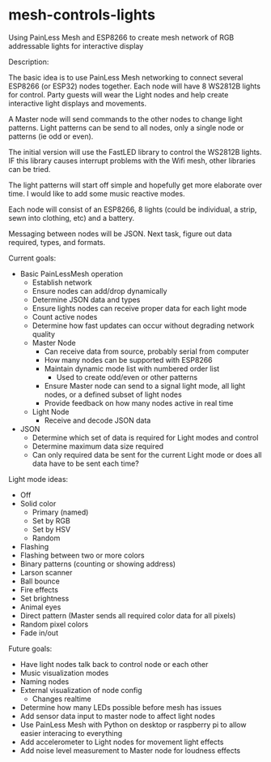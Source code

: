 # mesh-controls-lights
Using PainLess Mesh and ESP8266 to create mesh network of RGB addressable lights for interactive display




Description: 

The basic idea is to use PainLess Mesh networking to connect several ESP8266 (or ESP32) nodes together. Each node will have 8 WS2812B lights for control. Party guests will wear the Light nodes and help create interactive light displays and movements.

A Master node will send commands to the other nodes to change light patterns. Light patterns can be send to all nodes, only a single node or patterns (ie odd or even).

The initial version will use the FastLED library to control the WS2812B lights. IF this library causes interrupt problems with the Wifi mesh, other libraries can be tried.

The light patterns will start off simple and hopefully get more elaborate over time. I would like to add some music reactive modes.

Each node will consist of an ESP8266, 8 lights (could be individual, a strip, sewn into clothing, etc) and a battery.

Messaging between nodes will be JSON. Next task, figure out data required, types, and formats.

Current goals:
- Basic PainLessMesh operation
  - Establish network
  - Ensure nodes can add/drop dynamically
  - Determine JSON data and types
  - Ensure lights nodes can receive proper data for each light mode
  - Count active nodes
  - Determine how fast updates can occur without degrading network quality
  - Master Node
    - Can receive data from source, probably serial from computer
    - How many nodes can be supported with ESP8266
    - Maintain dynamic mode list with numbered order list
      - Used to create odd/even or other patterns
    - Ensure Master node can send to a signal light mode, all light nodes, or a defined subset of light nodes
    - Provide feedback on how many nodes active in real time
  - Light Node
    - Receive and decode JSON data
- JSON
  - Determine which set of data is required for Light modes and control
  - Determine maximum data size required
  - Can only required data be sent for the current Light mode or does all data have to be sent each time?

Light mode ideas:
- Off
- Solid color
  - Primary (named)
  - Set by RGB
  - Set by HSV
  - Random
- Flashing
- Flashing between two or more colors
- Binary patterns (counting or showing address)
- Larson scanner
- Ball bounce
- Fire effects
- Set brightness
- Animal eyes
- Direct pattern (Master sends all required color data for all pixels)
- Random pixel colors
- Fade in/out



Future goals:
- Have light nodes talk back to control node or each other
- Music visualization modes
- Naming nodes
- External visualization of node config
  - Changes realtime
- Determine how many LEDs possible before mesh has issues
- Add sensor data input to master node to affect light nodes
- Use PainLess Mesh with Python on desktop or raspberry pi to allow easier interacing to everything
- Add accelerometer to Light nodes for movement light effects
- Add noise level measurement to Master node for loudness effects


